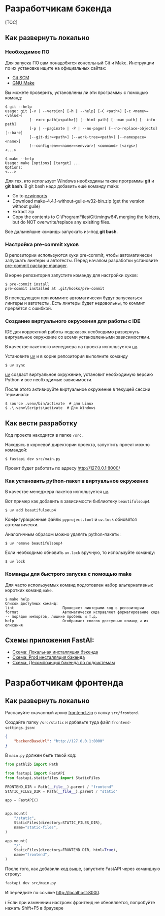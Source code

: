 # Разработчикам бэкенда

[TOC]

## Как развернуть локально

### Необходимое ПО

Для запуска ПО вам понадобятся консольный Git и Make. Инструкции по их установке ищите на
официальных сайтах:

- [Git SCM](https://git-scm.com/)
- [GNU Make](https://www.gnu.org/software/make/)

Вы можете проверить, установлены ли эти программы с помощью команд:
```shell
$ git --help
usage: git [-v | --version] [-h | --help] [-C <path>] [-c <name>=<value>]
           [--exec-path[=<path>]] [--html-path] [--man-path] [--info-path]
           [-p | --paginate | -P | --no-pager] [--no-replace-objects] [--bare]
           [--git-dir=<path>] [--work-tree=<path>] [--namespace=<name>]
           [--config-env=<name>=<envvar>] <command> [<args>]
<...>

$ make --help
Usage: make [options] [target] ...
Options:
<...>
```

Для тех, кто использует Windows необходимы также программы **git** и **git bash**. В git bash надо добавить ещё команду
make:

- Go to [ezwinports](https://sourceforge.net/projects/ezwinports/files/)
- Download make-4.4.1-without-guile-w32-bin.zip (get the version without guile)
- Extract zip
- Copy the contents to C:\ProgramFiles\Git\mingw64\ merging the folders, but do NOT overwrite/replace any exisiting
  files.

Все дальнейшие команды запускать из-под **git bash**.

### Настройка pre-commit хуков

В репозитории используются хуки pre-commit, чтобы автоматически запускать линтеры и автотесты. Перед началом разработки
установите [pre-commit package manager](https://pre-commit.com/).

В корне репозитория запустите команду для настройки хуков:

```shell
$ pre-commit install
pre-commit installed at .git/hooks/pre-commit
```

В последующем при коммите автоматически будут запускаться линтеры и автотесты. Есть линтеры будет недовольны, то коммит прервётся с ошибкой.

### Создание виртуального окружения для работы с IDE

IDE для корректной работы подсказок необходимо развернуть виртуальное окружение со всеми установленными зависимостями.

В качестве пакетного менеджера на проекта используется [uv](https://docs.astral.sh/uv/).

Установите [uv](https://docs.astral.sh/uv/) и в корне репозитория выполните команду

```shell
$ uv sync
```

[uv](https://docs.astral.sh/uv/) создаст виртуальное окружение, установит необходимую версию Python и все необходимые зависимости.

После этого активируйте виртуальное окружение в текущей сессии терминала:

```shell
$ source .venv/bin/activate  # для Linux
$ .\.venv\Scripts\activate  # Для Windows
```

## Как вести разработку

Код проекта находится в папке `/src`.

Находясь в корневой директории проекта, запустить проект можно командой:

```shell
$ fastapi dev src/main.py
```

Проект будет работать по адресу http://127.0.0.1:8000/

### Как установить python-пакет в виртуальное окружение

В качестве менеджера пакетов используется [uv](https://docs.astral.sh/uv/).

Вот пример как добавить в зависимости библиотеку `beautifulsoup4`.

```shell
$ uv add beautifulsoup4
```

Конфигурационные файлы `pyproject.toml` и `uv.lock` обновятся автоматически.

Аналогичным образом можно удалять python-пакеты:

```shell
$ uv remove beautifulsoup4
```

Если необходимо обновить `uv.lock` вручную, то используйте команду:

```shell
$ uv lock
```

### Команды для быстрого запуска с помощью make

Для часто используемых команд подготовлен набор альтернативных коротких команд `make`.

```shell
$ make help
Cписок доступных команд:
lint                      Проверяет линтерами код в репозитории
format                    Автоматически исправляет форматирование кода -- порядок импортов, лишние пробелы и т.д.
help                      Отображает список доступных команд и их описания
```

## Схемы приложения FastAI:

- [Схема: Локальная инсталляция бэкенда](https://gitlab.dvmn.org/root/fastapi-articles/-/wikis/fastai/backend_local_installation.drawio.png)
- [Схема: Prod инсталляция бэкенда](https://gitlab.dvmn.org/root/fastapi-articles/-/wikis/fastai/backend_prod_installation.drawio.png)
- [Схема: Декомпозиция бэкенда по подсистемам](https://gitlab.dvmn.org/root/fastapi-articles/-/wikis/fastai/backend_decomposition.drawio.png)

# Разработчикам фронтенда

## Как развернуть локально

Распакуйте скачанный архив [frontend.zip](https://dvmn.org/filer/canonical/1750917110/1035/) в папку `src/frontend`.

Cоздайте папку `/src/static` и добавьте туда файл `frontend-settings.json`:

```json
{
    "backendBaseUrl": "http://127.0.0.1:8000"
}
```

В `main.py` должен быть такой код:

```python
from pathlib import Path

from fastapi import FastAPI
from fastapi.staticfiles import StaticFiles

FRONTEND_DIR = Path(__file__).parent / "frontend"
STATIC_FILES_DIR = Path(__file__).parent / "static"

app = FastAPI()


app.mount(
    "/static",
    StaticFiles(directory=STATIC_FILES_DIR),
    name="static-files",
)

app.mount(
    "/",
    StaticFiles(directory=FRONTEND_DIR, html=True),
    name="frontend",
)
```

После того, как добавили код выше, запустите FastAPI через командную строку:

```bash
fastapi dev src/main.py
```

И перейдите по ссылке [http://localhost:8000](http://localhost:8000).

ℹ️ Если при изменении настроек фронтенд не обновляется, попробуйте нажать Shift+F5 в браузере
